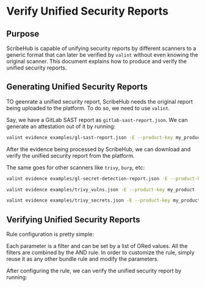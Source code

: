 # Verify Unified Security Reports

## Purpose

ScribeHub is capable of unifying security reports by different scanners to a generic format that can later be verified by `valint` without even knowing the original scanner. This document explains how to produce and verify the unified security reports.

## Generating Unified Security Reports

TO geenrate a unified security report, ScribeHub needs the original report being uploaded to the platform. To do so, we need to use `valint`.

Say, we have a GitLab SAST report as `gitlab-sast-report.json`. We can generate an attestation out of it by running:

```bash
valint evidence examples/gl-sast-report.json -E --product-key my_product --product-version latest --parser gitlabsast
```

After the evidence being processed by ScribeHub, we can download and verify the unified security report from the platform.

The same goes for other scanners like `trivy`, `burp`, etc:

```bash
valint evidence examples/gl-secret-detection-report.json -E --product-key my_product --product-version latest --parse
```

```bash
valint evidence examples/trivy_vulns.json -E --product-key my_product --product-version latest --parser trivy
```

```bash
valint evidence examples/trivy_secrets.json -E --product-key my_product --product-version latest --parser trivy
```

## Verifying Unified Security Reports

Rule configuration is pretty simple:

<!--
{
    "command": "cat unified.yaml",
    "output-format": "yaml"
}
-->

Each parameter is a filter and can be set by a list of ORed values. All the filters are combined by the AND rule.
In order to customize the rule, simply reuse it as any other bundle rule and modify the parameters.

After configuring the rule, we can verify the unified security report by running:

<!--
{
    "command": "valint verify -E --product-key my_product --product-version latest --rule unified.yaml",
    "output-format": "bash",
    "print_command": true,
    "limit": 34
}
-->